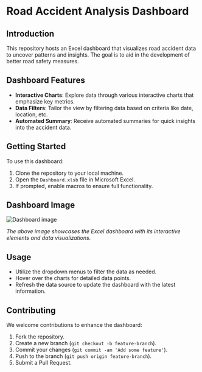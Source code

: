 # Road Accident Analysis Dashboard

## Introduction
This repository hosts an Excel dashboard that visualizes road accident data to uncover patterns and insights. The goal is to aid in the development of better road safety measures.

## Dashboard Features
- **Interactive Charts**: Explore data through various interactive charts that emphasize key metrics.
- **Data Filters**: Tailor the view by filtering data based on criteria like date, location, etc.
- **Automated Summary**: Receive automated summaries for quick insights into the accident data.

## Getting Started
To use this dashboard:
1. Clone the repository to your local machine.
2. Open the `Dashboard.xlsb` file in Microsoft Excel.
3. If prompted, enable macros to ensure full functionality.

## Dashboard Image
![Dashboard image](https://github.com/mehtaSamiksha/Excel-Road-Accident-Analysis-Dashboard/assets/150701933/1f2c9914-7e0f-4d2d-9b81-23945205d8cf)

*The above image showcases the Excel dashboard with its interactive elements and data visualizations.*

## Usage
- Utilize the dropdown menus to filter the data as needed.
- Hover over the charts for detailed data points.
- Refresh the data source to update the dashboard with the latest information.

## Contributing
We welcome contributions to enhance the dashboard:
1. Fork the repository.
2. Create a new branch (`git checkout -b feature-branch`).
3. Commit your changes (`git commit -am 'Add some feature'`).
4. Push to the branch (`git push origin feature-branch`).
5. Submit a Pull Request.
